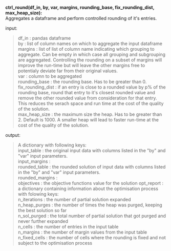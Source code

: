 **ctrl_round(df_in, by, var, margins, rounding_base, fix_rounding_dist, max_heap_size):**  
Aggregates a dataframe and perform controlled rounding of it's entries.  

input:  
>  df_in           : pandas dataframe  
>  by              : list of column names on which to aggregate the input dataframe  
>  margins         : list of list of column name indicating which grouping to aggregate. Can be empty in which case all grouping and subgrouping are aggregated. Controlling the rounding on a subset of margins will improve the run-time but will leave the other margins free to potentialy deviate far from their original values.  
>  var             : column to be aggregated  
>  rounding_base     : the rounding base. Has to be greater than 0.  
>  fix_rounding_dist : if an entry is close to a rounded value by p% of the rounding base, round that entry to it's closest rounded value and remove the other rounded value from consideration for that entry.   
>  This reduces the serach space and run time at the cost of the quality of the solution.  
>  max_heap_size     : the maximum size the heap. Has to be greater than 2. Default is 1000. A smaller heap will lead to faster run-time at the cost of the quality of the solution.  
    
output:  
>  A dictionary with following keys:  
>  input_table     : the original input data with columns listed in the "by" and "var" input parameters.   
>  input_margins   :  
>  rounded_table   : the rounded solution of input data with columns listed in the "by" and "var" input parameters.  
>  rounded_margins :  
>  objectives      : the objective functions value for the solution
>  opt_report      : a dictionary containing information about the optimisation process with folowing keys:  
>    n_iterations   : the number of partial solution expanded  
>    n_heap_purges   : the number of times the heap was purged, keeping the best solution so far  
>    n_sol_purged    : the total number of partial solution that got purged and never further expanded  
>  n_cells          : the number of entries in the input table  
>  n_margins        : the number of margin values from the input table   
>  n_fixed_cells     : the number of cells where the rounding is fixed and not subject to the optimisation process  


